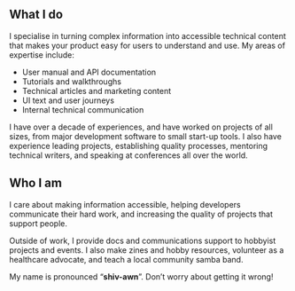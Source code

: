 ## What I do

I specialise in turning complex information into accessible technical content that makes your product easy for users to understand and use. My areas of expertise include:

* User manual and API documentation
* Tutorials and walkthroughs
* Technical articles and marketing content
* UI text and user journeys
* Internal technical communication

I have over a decade of experiences, and have worked on projects of all sizes, from major development software to small start-up tools. I also have experience leading projects, establishing quality processes, mentoring technical writers, and speaking at conferences all over the world.

## Who I am

I care about making information accessible, helping developers communicate their hard work, and increasing the quality of projects that support people. 

Outside of work, I provide docs and communications support to hobbyist projects and events. I also make zines and hobby resources, volunteer as a healthcare advocate, and teach a local community samba band.

My name is pronounced “**shiv-awn**”. Don’t worry about getting it wrong!


